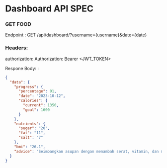 # Dashboard API SPEC

### GET FOOD

Endpoint : GET /api/dashboard/?username={username}&date={date}

### Headers:

authorization: Authorization: Bearer <JWT_TOKEN>

Respone Body: :

```json
{
  "data": {
    "progress": {
      "percentage": 91,
      "date": "2023-10-12",
      "calories": {
        "current": 1350,
        "goal": 1600
      }
    },
    "nutrients": {
      "sugar": "20",
      "fat": "11",
      "salt": "7"
    },
    "bmi": "26.1",
    "advice": "Seimbangkan asupan dengan menambah serat, vitamin, dan mineral dari sayuran, buah, dan biji-bijian. Kurangi lemak jika berasal dari makanan olahan atau gorengan, dan ganti dengan lemak sehat."
  }
}


```
